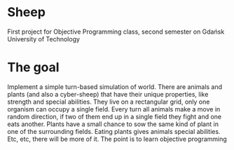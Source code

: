 # Sheep
First project for Objective Programming class, second semester on Gdańsk University of Technology
# The goal
Implement a simple turn-based simulation of world. There are animals and plants (and also a cyber-sheep) that have their unique properties, like strength and special abilities. They live on a rectangular grid, only one organism can occupy a single field. Every turn all animals make a move in random direction, if two of them end up in a single field they fight and one eats another. Plants have a small chance to sow the same kind of plant in one of the surrounding fields. Eating plants gives animals special abilities. Etc, etc, there will be more of it. The point is to learn objective programming
